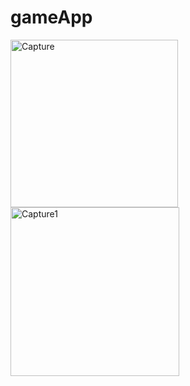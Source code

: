 # gameApp
<img width="268" alt="Capture" src="https://github.com/HimakaraL/gameApp/assets/143909843/98db2b20-f3b9-4667-95e4-edd3d78a1dda">
<img width="270" alt="Capture1" src="https://github.com/HimakaraL/gameApp/assets/143909843/6957128c-bfbe-4880-99a4-c717e9e0a2f4">
